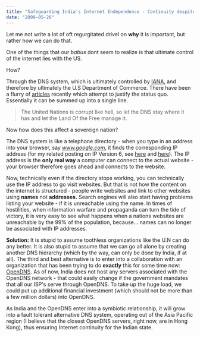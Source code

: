 ```yaml
---
title: "Safeguarding India's Internet Independence - Continuity despite Hostility"
date: "2009-05-28"
---
```


Let me not write a lot of oft regurgitated drivel on **why** it is important, but rather how we can do that.

One of the things that our _babus_ dont seem to realize is that ultimate control of the internet lies with the US.

How?

Through the DNS system, which is ultimately controlled by [IANA](http://www.iana.org/), and therefore by ultimately the U.S Department of Commerce. There have been a flurry of [articles](http://www.weeklystandard.com/Content/Public/Articles/000/000/016/515zoozk.asp) recently which attempt to justify the status quo. Essentially it can be summed up into a single line.

> The United Nations is corrupt like hell, so let the DNS stay where it has and let the Land Of the Free manage it.

Now how does this affect a sovereign nation?

The DNS system is like a telephone directory - when you type in an address into your browser, say _www.google.com_, it finds the corresponding IP address (for my related posting on IP Version 6, see [here](http://digitalsarkaar.wordpress.com/2009/05/08/rapid-deployment-of-ipv6-a-case-study/) and [here](http://sandeep.wordpress.com/2009/03/23/ipv6-as-an-election-manifesto/)). The IP address is the **only real way** a computer can connect to the actual website - your browser therefore goes ahead and connects to the website.

Now, technically even if the directory stops working, you can technically use the IP address to go visit websites. But that is not how the content on the internet is structured - people write websites and link to other websites using **names** not **addresses.** Search engines will also start having problems listing your website - if it is unreachable using the name. In times of hostilities, when information warfare and propaganda can turn the tide of victory, it is very easy to see what happens when a nations websites are unreachable by the 99% of the population, because... names can no longer be associated with IP addresses.

**Solution:** It is stupid to assume toothless organizations like the U.N can do any better. It is also stupid to assume that we can go all alone by creating another DNS hierarchy (which by the way, can only be done by India, if at all). The third and best alternative is to enter into a collaboration with an organization that has been trying to do **exactly** this for some time now: [OpenDNS](http://opendns.com). As of now, India does not host any servers associated with the OpenDNS network - that could easily change if the government mandates that all our ISP's serve through OpenDNS. To take up the huge load, we could put up additional financial investment (which should not be more than a few million dollars) into OpenDNS.

As India and the OpenDNS enter into a symbiotic relationship, it will grow into a fault tolerant alternative DNS system, operating out of the Asia Pacific region (I believe that the closest OpenDNS servers, right now, are in Hong Kong), thus ensuring Internet continuity for the Indian state.
